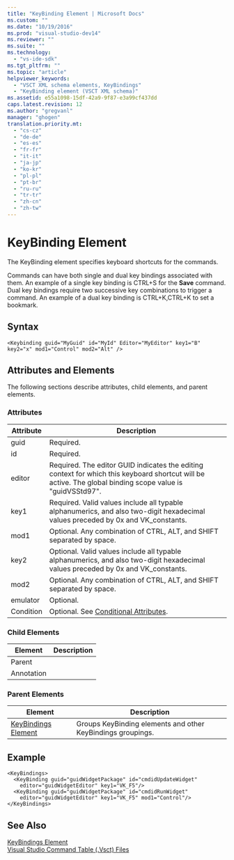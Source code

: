 ```yaml
---
title: "KeyBinding Element | Microsoft Docs"
ms.custom: ""
ms.date: "10/19/2016"
ms.prod: "visual-studio-dev14"
ms.reviewer: ""
ms.suite: ""
ms.technology: 
  - "vs-ide-sdk"
ms.tgt_pltfrm: ""
ms.topic: "article"
helpviewer_keywords: 
  - "VSCT XML schema elements, KeyBindings"
  - "KeyBinding element (VSCT XML schema)"
ms.assetid: e55a1098-15df-42a9-9f87-e3a99cf437dd
caps.latest.revision: 12
ms.author: "gregvanl"
manager: "ghogen"
translation.priority.mt: 
  - "cs-cz"
  - "de-de"
  - "es-es"
  - "fr-fr"
  - "it-it"
  - "ja-jp"
  - "ko-kr"
  - "pl-pl"
  - "pt-br"
  - "ru-ru"
  - "tr-tr"
  - "zh-cn"
  - "zh-tw"
---
```

# KeyBinding Element
The KeyBinding element specifies keyboard shortcuts for the commands.  
  
 Commands can have both single and dual key bindings associated with them. An example of a single key binding is CTRL+S for the **Save** command. Dual key bindings require two successive key combinations to trigger a command. An example of a dual key binding is CTRL+K,CTRL+K to set a bookmark.  
  
## Syntax  
  
```  
<Keybinding guid="MyGuid" id="MyId" Editor="MyEditor" key1="B" key2="x" mod1="Control" mod2="Alt" />  
```  
  
## Attributes and Elements  
 The following sections describe attributes, child elements, and parent elements.  
  
### Attributes  
  
|Attribute|Description|  
|---------------|-----------------|  
|guid|Required.|  
|id|Required.|  
|editor|Required. The editor GUID indicates the editing context for which this keyboard shortcut will be active. The global binding scope value is "guidVSStd97".|  
|key1|Required. Valid values include all typable alphanumerics, and also two-digit hexadecimal values preceded by 0x and VK_constants.|  
|mod1|Optional. Any combination of CTRL, ALT, and SHIFT separated by space.|  
|key2|Optional. Valid values include all typable alphanumerics, and also two-digit hexadecimal values preceded by 0x and VK_constants.|  
|mod2|Optional. Any combination of CTRL, ALT, and SHIFT separated by space.|  
|emulator|Optional.|  
|Condition|Optional. See [Conditional Attributes](../extensibility/vsct-xml-schema-conditional-attributes.md).|  
  
### Child Elements  
  
|Element|Description|  
|-------------|-----------------|  
|Parent||  
|Annotation||  
  
### Parent Elements  
  
|Element|Description|  
|-------------|-----------------|  
|[KeyBindings Element](../extensibility/keybindings-element.md)|Groups KeyBinding elements and other KeyBindings groupings.|  
  
## Example  
  
```  
<KeyBindings>  
  <KeyBinding guid="guidWidgetPackage" id="cmdidUpdateWidget"   
    editor="guidWidgetEditor" key1="VK_F5"/>  
  <KeyBinding guid="guidWidgetPackage" id="cmdidRunWidget"   
    editor="guidWidgetEditor" key1="VK_F5" mod1="Control"/>  
</KeyBindings>  
```  
  
## See Also  
 [KeyBindings Element](../extensibility/keybindings-element.md)   
 [Visual Studio Command Table (.Vsct) Files](../extensibility/visual-studio-command-table--.vsct--files.md)
